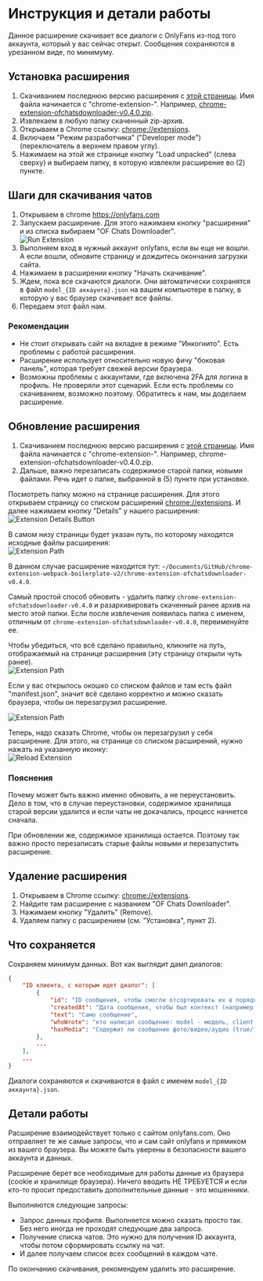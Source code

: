# Инструкция и детали работы

Данное расширение скачивает все диалоги с OnlyFans из-под того аккаунта, который у вас сейчас открыт. Сообщения сохраняются в урезанном виде, по минимуму.


## Установка расширения

1. Скачиванием последнюю версию расширения с [этой страницы](https://github.com/baffolobill/chrome-extension-ofchatsdownloader/releases). Имя файла начинается с "chrome-extension-". Например, [chrome-extension-ofchatsdownloader-v0.4.0.zip](https://github.com/baffolobill/chrome-extension-ofchatsdownloader/releases/download/v0.4.0/chrome-extension-ofchatsdownloader-v0.4.0.zip).
2. Извлекаем в любую папку скаченный zip-архив.
3. Открываем в Chrome ссылку: [chrome://extensions](chrome://extensions).
4. Включаем "Режим разработчика" ("Developer mode") (переключатель в верхнем правом углу).
5. Нажимаем на этой же странице кнопку "Load unpacked" (слева сверху) и выбираем папку, в которую извлекли расширение во (2) пункте.


## Шаги для скачивания чатов

1. Открываем в chrome https://onlyfans.com
2. Запускаем расширение. Для этого нажимаем кнопку "расширения" и из списка выбираем "OF Chats Downloader".  
![Run Extension](./images/run_extension.png)
3. Выполняем вход в нужный аккаунт onlyfans, если вы еще не вошли. А если вошли, обновите страницу и дождитесь окончания загрузки сайта.
4. Нажимаем в расширении кнопку "Начать скачивание".
5. Ждем, пока все скачаются диалоги. Они автоматически сохранятся в файл `model_{ID аккаунта}.json` на вашем компьютере в папку, в которую у вас браузер скачивает все файлы.
6. Передаем этот файл нам.

### Рекомендации

- Не стоит открывать сайт на вкладке в режиме "Инкогнито". Есть проблемы с работой расширения.
- Расширение использует относительно новую фичу "боковая панель", которая требует свежей версии браузера.
- Возможны проблемы с аккаунтами, где включена 2FA для логина в профиль. Не проверяли этот сценарий. Если есть проблемы со скачиванием, возможно поэтому. Обратитесь к нам, мы доделаем расширение.


## Обновление расширения

1. Скачиванием последнюю версию расширения с [этой страницы](https://github.com/baffolobill/chrome-extension-ofchatsdownloader/releases). Имя файла начинается с "chrome-extension-". Например, chrome-extension-ofchatsdownloader-v0.4.0.zip.
2. Дальше, важно перезаписать содержимое старой папки, новыми файлами. Речь идет о папке, выбранной в (5) пункте при установке.

Посмотреть папку можно на странице расширения. Для этого открываем страницу со списком расширений [chrome://extensions](chrome://extensions). И далее нажимаем кнопку "Details" у нашего расширения:  
![Extension Details Button](./images/extension_details_button.png)

В самом низу страницы будет указан путь, по которому находятся исходные файлы расширения:  
![Extension Path](./images/extension_path.png)

В данном случае расширение находится тут: `~/Documents/GitHub/chrome-extension-webpack-boilerplate-v2/chrome-extension-ofchatsdownloader-v0.4.0`.

Самый простой способ обновить - удалить папку `chrome-extension-ofchatsdownloader-v0.4.0` и разархивировать скаченный ранее архив на место этой папки. Если после извлечения появилась папка с именем, отличным от `chrome-extension-ofchatsdownloader-v0.4.0`, переименуйте ее.

Чтобы убедиться, что всё сделано правильно, кликните на путь, отображаемый на странице расширения (эту страницу открыли чуть ранее).  
![Extension Path](./images/extension_path.png)

Если у вас открылось окошко со списком файлов и там есть файл "manifest.json", значит всё сделано корректно и можно сказать браузера, чтобы он перезагрузил расширение.

![Extension Path](./images/extension_files.png)

Теперь, надо сказать Chrome, чтобы он перезагрузил у себя расширение. Для этого, на странице со списком расширений, нужно нажать на указанную иконку:  
![Reload Extension](./images/reload_extension.png)

### Пояснения

Почему может быть важно именно обновить, а не переустановить. Дело в том, что в случае переустановки, содержимое хранилища старой версии удалится и если чаты не докачались, процесс начнется сначала.

При обновлении же, содержимое хранилища остается. Поэтому так важно просто перезаписать старые файлы новыми и перезапустить расширение.


## Удаление расширения

1. Открываем в Chrome ссылку: [chrome://extensions](chrome://extensions).
2. Найдите там расширение с названием "OF Chats Downloader".
3. Нажимаем кнопку "Удалить" (Remove).
4. Удаляем папку с расширением (см. "Установка", пункт 2).


## Что сохраняется

Сохраняем минимум данных. Вот как выглядит дамп диалогов:

```json
{
    "ID клиента, с которым идет диалог": [
        {
            "id": "ID сообщения, чтобы смогли отсортировать их в порядке написания",
            "createdAt": "Дата сообщения, чтобы был контекст (например, диалог на 8 марта)",
            "text": "Само сообщение",
            "whoWrote": "кто написал сообщение: model - модель, client - клиент, other - кто-то другой",
            "hasMedia": "Содержит ли сообщение фото/видео/аудио (true/false). Так понятнее, почему в сообщении нет текста."
        },
        ...
    ],
    ...
}
```

Диалоги сохраняются и скачиваются в файл с именем `model_{ID аккаунта}.json`.


## Детали работы

Расширение взаимодействует только с сайтом onlyfans.com. Оно отправляет те же самые запросы, что и сам сайт onlyfans и прямиком из вашего браузера. Вы можете быть уверены в безопасности вашего аккаунта и данных.

Расширение берет все необходимые для работы данные из браузера (cookie и хранилище браузера). Ничего вводить НЕ ТРЕБУЕТСЯ и если кто-то просит предоставить дополнительные данные - это мошенники.

Выполняются следующие запросы:
- Запрос данных профиля. Выполняется можно сказать просто так. Без него иногда не проходят следующие два запроса.
- Получение списка чатов. Это нужно для получения ID аккаунта, чтобы потом сформировать ссылку на чат.
- И далее получаем список всех сообщений в каждом чате.

По окончанию скачивания, рекомендуем удалить это расширение.